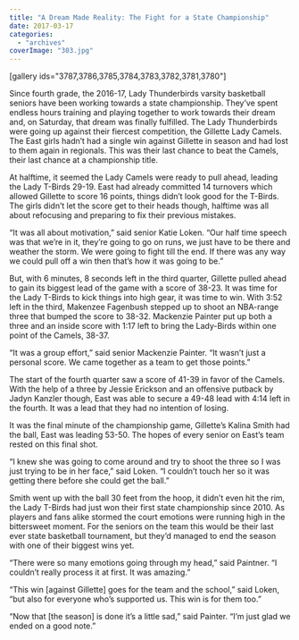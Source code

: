 ```yaml
---
title: "A Dream Made Reality: The Fight for a State Championship"
date: 2017-03-17
categories: 
  - "archives"
coverImage: "303.jpg"
---
```


\[gallery ids="3787,3786,3785,3784,3783,3782,3781,3780"\]

Since fourth grade, the 2016-17, Lady Thunderbirds varsity basketball seniors have been working towards a state championship. They’ve spent endless hours training and playing together to work towards their dream and, on Saturday, that dream was finally fulfilled. The Lady Thunderbirds were going up against their fiercest competition, the Gillette Lady Camels. The East girls hadn’t had a single win against Gillette in season and had lost to them again in regionals. This was their last chance to beat the Camels, their last chance at a championship title.

At halftime, it seemed the Lady Camels were ready to pull ahead, leading the Lady T-Birds 29-19. East had already committed 14 turnovers which allowed Gillette to score 16 points, things didn’t look good for the T-Birds. The girls didn’t let the score get to their heads though, halftime was all about refocusing and preparing to fix their previous mistakes.

“It was all about motivation,” said senior Katie Loken. “Our half time speech was that we’re in it, they’re going to go on runs, we just have to be there and weather the storm. We were going to fight till the end. If there was any way we could pull off a win then that’s how it was going to be.”

But, with 6 minutes, 8 seconds left in the third quarter, Gillette pulled ahead to gain its biggest lead of the game with a score of 38-23. It was time for the Lady T-Birds to kick things into high gear, it was time to win. With 3:52 left in the third, Makenzee Fagenbush stepped up to shoot an NBA-range three that bumped the score to 38-32. Mackenzie Painter put up both a three and an inside score with 1:17 left to bring the Lady-Birds within one point of the Camels, 38-37.

“It was a group effort,” said senior Mackenzie Painter. “It wasn’t just a personal score. We came together as a team to get those points.”

The start of the fourth quarter saw a score of 41-39 in favor of the Camels. With the help of a three by Jessie Erickson and an offensive putback by Jadyn Kanzler though, East was able to secure a 49-48 lead with 4:14 left in the fourth. It was a lead that they had no intention of losing.

It was the final minute of the championship game, Gillette’s Kalina Smith had the ball, East was leading 53-50. The hopes of every senior on East’s team rested on this final shot.

“I knew she was going to come around and try to shoot the three so I was just trying to be in her face,” said Loken. “I couldn’t touch her so it was getting there before she could get the ball.”

Smith went up with the ball 30 feet from the hoop, it didn’t even hit the rim, the Lady T-Birds had just won their first state championship since 2010. As players and fans alike stormed the court emotions were running high in the bittersweet moment. For the seniors on the team this would be their last ever state basketball tournament, but they’d managed to end the season with one of their biggest wins yet.

“There were so many emotions going through my head,” said Paintner. “I couldn’t really process it at first. It was amazing.”

“This win \[against Gillette\] goes for the team and the school,” said Loken, “but also for everyone who’s supported us. This win is for them too.”

“Now that \[the season\] is done it’s a little sad,” said Painter. “I’m just glad we ended on a good note.”
